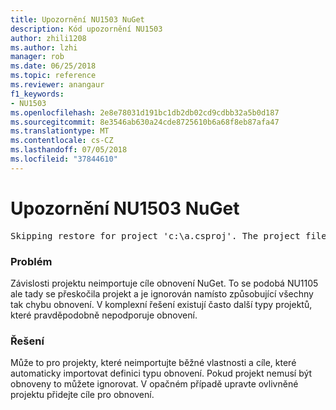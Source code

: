 ```yaml
---
title: Upozornění NU1503 NuGet
description: Kód upozornění NU1503
author: zhili1208
ms.author: lzhi
manager: rob
ms.date: 06/25/2018
ms.topic: reference
ms.reviewer: anangaur
f1_keywords:
- NU1503
ms.openlocfilehash: 2e8e78031d191bc1db2db02cd9cdbb32a5b0d187
ms.sourcegitcommit: 8e3546ab630a24cde8725610b6a68f8eb87afa47
ms.translationtype: MT
ms.contentlocale: cs-CZ
ms.lasthandoff: 07/05/2018
ms.locfileid: "37844610"
---
```

# <a name="nuget-warning-nu1503"></a>Upozornění NU1503 NuGet

<pre>Skipping restore for project 'c:\a.csproj'. The project file may be invalid or missing targets required for restore.</pre>

### <a name="issue"></a>Problém
Závislosti projektu neimportuje cíle obnovení NuGet. To se podobá NU1105 ale tady se přeskočila projekt a je ignorován namísto způsobující všechny tak chybu obnovení. V komplexní řešení existují často další typy projektů, které pravděpodobně nepodporuje obnovení.

### <a name="solution"></a>Řešení
Může to pro projekty, které neimportujte běžné vlastnosti a cíle, které automaticky importovat definici typu obnovení. Pokud projekt nemusí být obnoveny to můžete ignorovat. V opačném případě upravte ovlivněné projektu přidejte cíle pro obnovení.